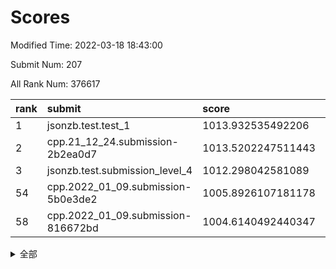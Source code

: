 # Scores

Modified Time: 2022-03-18 18:43:00

Submit Num: 207

All Rank Num: 376617

| rank |               submit               |       score        |       sigma        | pk_num |
| :--- | :--------------------------------- | :----------------- | :----------------- | :----- |
| 1    | jsonzb.test.test_1                 | 1013.932535492206  | 0.7924850306007856 | 7281   |
| 2    | cpp.21_12_24.submission-2b2ea0d7   | 1013.5202247511443 | 0.8072828884393198 | 7276   |
| 3    | jsonzb.test.submission_level_4     | 1012.298042581089  | 0.7875705350840708 | 7282   |
| 54   | cpp.2022_01_09.submission-5b0e3de2 | 1005.8926107181178 | 0.717180732885492  | 7279   |
| 58   | cpp.2022_01_09.submission-816672bd | 1004.6140492440347 | 0.7303628483663233 | 7278   |


<details>
<summary>全部</summary>

| rank |                 submit                 |       score        |       sigma        | pk_num |
| :--- | :------------------------------------- | :----------------- | :----------------- | :----- |
| 1    | jsonzb.test.test_1                     | 1013.932535492206  | 0.7924850306007856 | 7281   |
| 2    | cpp.21_12_24.submission-2b2ea0d7       | 1013.5202247511443 | 0.8072828884393198 | 7276   |
| 3    | jsonzb.test.submission_level_4         | 1012.298042581089  | 0.7875705350840708 | 7282   |
| 4    | gobigger.level_3.submission_level_3_10 | 1011.6512793430406 | 0.76795751025958   | 7282   |
| 5    | gobigger.level_3.submission_level_3_36 | 1011.5144001908058 | 0.7645554354763016 | 7281   |
| 6    | gobigger.level_3.submission_level_3_24 | 1011.1176903469274 | 0.7513134782729827 | 7275   |
| 7    | gobigger.level_3.submission_level_3_25 | 1011.0451761006016 | 0.76879751651918   | 7280   |
| 8    | gobigger.level_3.submission_level_3_11 | 1011.0414812162983 | 0.7749529745472856 | 7278   |
| 9    | gobigger.level_3.submission_level_3_38 | 1011.0335438363974 | 0.7773978040834837 | 7278   |
| 10   | gobigger.level_3.submission_level_3_43 | 1010.7865594592342 | 0.7855886083477729 | 7273   |
| 11   | gobigger.level_3.submission_level_3_42 | 1010.7422915676498 | 0.7437877840985648 | 7276   |
| 12   | gobigger.level_3.submission_level_3_40 | 1010.6978576946816 | 0.7575250494110175 | 7277   |
| 13   | gobigger.level_3.submission_level_3_34 | 1010.6890204146925 | 0.7612885635632298 | 7275   |
| 14   | gobigger.level_3.submission_level_3_9  | 1010.5910188106675 | 0.7745392846369809 | 7275   |
| 15   | gobigger.level_3.submission_level_3_6  | 1010.5191097602651 | 0.7577255532895523 | 7277   |
| 16   | gobigger.level_3.submission_level_3_33 | 1010.4807164824998 | 0.7588221910904043 | 7281   |
| 17   | gobigger.level_3.submission_level_3_7  | 1010.4587115248772 | 0.7553819337223853 | 7281   |
| 18   | gobigger.level_3.submission_level_3_45 | 1010.3386405890128 | 0.7555006636380251 | 7279   |
| 19   | gobigger.level_3.submission_level_3_22 | 1010.3217485275171 | 0.7515889931892171 | 7275   |
| 20   | gobigger.level_3.submission_level_3_44 | 1010.3047965466909 | 0.7909166165175258 | 7274   |
| 21   | gobigger.level_3.submission_level_3_16 | 1010.2886409413301 | 0.7590767464285281 | 7278   |
| 22   | gobigger.level_3.submission_level_3_21 | 1010.2656825087316 | 0.7622901152866075 | 7281   |
| 23   | gobigger.level_3.submission_level_3_46 | 1010.2168742038475 | 0.7691601492445133 | 7279   |
| 24   | gobigger.level_3.submission_level_3_30 | 1010.1244145981726 | 0.7457484389210951 | 7277   |
| 25   | gobigger.level_3.submission_level_3_47 | 1010.1147348882082 | 0.7684729111947379 | 7276   |
| 26   | gobigger.level_3.submission_level_3_0  | 1010.0244944653791 | 0.7355101131531999 | 7282   |
| 27   | gobigger.level_3.submission_level_3_14 | 1010.0236159066715 | 0.7656968960465471 | 7280   |
| 28   | gobigger.level_3.submission_level_3_27 | 1009.9578126426005 | 0.7652252241336787 | 7274   |
| 29   | gobigger.level_3.submission_level_3_32 | 1009.9493050934933 | 0.7786239955404246 | 7277   |
| 30   | gobigger.level_3.submission_level_3_37 | 1009.9378573501111 | 0.7450611664666955 | 7279   |
| 31   | gobigger.level_3.submission_level_3_5  | 1009.9341728099718 | 0.7306223862808681 | 7276   |
| 32   | gobigger.level_3.submission_level_3_18 | 1009.9055513696718 | 0.7367588826856843 | 7278   |
| 33   | gobigger.level_3.submission_level_3_49 | 1009.8747432651901 | 0.7530413630802134 | 7281   |
| 34   | gobigger.level_3.submission_level_3_20 | 1009.8491617980068 | 0.7618020615072767 | 7282   |
| 35   | gobigger.level_3.submission_level_3_28 | 1009.8084261484371 | 0.7392423794316614 | 7276   |
| 36   | gobigger.level_3.submission_level_3_4  | 1009.6898148271279 | 0.7672877393853225 | 7279   |
| 37   | gobigger.level_3.submission_level_3_48 | 1009.6131359278834 | 0.7604725857885966 | 7282   |
| 38   | gobigger.level_3.submission_level_3_35 | 1009.6117824853011 | 0.7403147739808894 | 7279   |
| 39   | gobigger.level_3.submission_level_3_15 | 1009.5466389405187 | 0.760925715980587  | 7277   |
| 40   | gobigger.level_3.submission_level_3_23 | 1009.437833361945  | 0.7545114337621153 | 7282   |
| 41   | gobigger.level_3.submission_level_3_17 | 1009.4227744821472 | 0.7456103775302243 | 7278   |
| 42   | gobigger.level_3.submission_level_3_3  | 1009.3759756432402 | 0.7712791725481402 | 7276   |
| 43   | gobigger.level_3.submission_level_3_12 | 1009.3439145610196 | 0.748988249236077  | 7280   |
| 44   | gobigger.level_3.submission_level_3_1  | 1009.3181952401594 | 0.760207356230369  | 7275   |
| 45   | gobigger.level_3.submission_level_3_31 | 1009.2794791360691 | 0.7541439822216769 | 7276   |
| 46   | gobigger.level_3.submission_level_3_2  | 1009.2261117219813 | 0.7538952105578726 | 7277   |
| 47   | gobigger.level_3.submission_level_3_13 | 1009.0840038527305 | 0.7692525399691794 | 7275   |
| 48   | gobigger.level_3.submission_level_3_8  | 1009.0393454013164 | 0.7469151852159448 | 7277   |
| 49   | gobigger.level_3.submission_level_3_29 | 1008.9583435581836 | 0.7447078066923062 | 7274   |
| 50   | gobigger.level_3.submission_level_3_39 | 1008.8636596089568 | 0.7757829984834465 | 7270   |
| 51   | gobigger.level_3.submission_level_3_41 | 1008.8516492107474 | 0.7420047784268131 | 7278   |
| 52   | gobigger.level_3.submission_level_3_19 | 1008.7455913831034 | 0.7418010073653765 | 7276   |
| 53   | gobigger.level_3.submission_level_3_26 | 1008.7405696134895 | 0.7479847701730173 | 7278   |
| 54   | cpp.2022_01_09.submission-5b0e3de2     | 1005.8926107181178 | 0.717180732885492  | 7279   |
| 55   | gobigger.level_1.submission_level_1_43 | 1005.0962946287359 | 0.7199696183684433 | 7277   |
| 56   | gobigger.level_1.submission_level_1_49 | 1005.0730407969436 | 0.7194984520850543 | 7280   |
| 57   | gobigger.level_1.submission_level_1_48 | 1004.7693363436555 | 0.7196616274413739 | 7268   |
| 58   | cpp.2022_01_09.submission-816672bd     | 1004.6140492440347 | 0.7303628483663233 | 7278   |
| 59   | gobigger.level_1.submission_level_1_26 | 1004.5402354037933 | 0.7177793422136297 | 7274   |
| 60   | gobigger.level_1.submission_level_1_30 | 1004.3418953957196 | 0.7119262086002994 | 7279   |
| 61   | gobigger.level_1.submission_level_1_37 | 1004.2013757714499 | 0.7161741051194738 | 7279   |
| 62   | gobigger.level_1.submission_level_1_19 | 1004.1526639588752 | 0.7232515695209044 | 7277   |
| 63   | gobigger.level_1.submission_level_1_16 | 1004.0387174615463 | 0.7214931559131131 | 7282   |
| 64   | gobigger.level_1.submission_level_1_9  | 1003.9019014909331 | 0.7118103528476437 | 7280   |
| 65   | gobigger.level_1.submission_level_1_21 | 1003.8912522839056 | 0.7189378644890854 | 7282   |
| 66   | gobigger.level_1.submission_level_1_28 | 1003.8761277170751 | 0.7297301246458953 | 7284   |
| 67   | gobigger.level_1.submission_level_1_40 | 1003.8730329012033 | 0.7205808408721727 | 7273   |
| 68   | gobigger.level_1.submission_level_1_2  | 1003.8470212937444 | 0.71133315731415   | 7280   |
| 69   | gobigger.level_1.submission_level_1_27 | 1003.8201901014321 | 0.7174784582458695 | 7281   |
| 70   | gobigger.level_1.submission_level_1_8  | 1003.8174703885069 | 0.7284733794750112 | 7274   |
| 71   | gobigger.level_1.submission_level_1_20 | 1003.8009426819834 | 0.7286057592452176 | 7282   |
| 72   | gobigger.level_1.submission_level_1_5  | 1003.729110865439  | 0.720476962146172  | 7271   |
| 73   | gobigger.level_1.submission_level_1_36 | 1003.7288805946552 | 0.7128132533033884 | 7278   |
| 74   | gobigger.level_1.submission_level_1_17 | 1003.6594878230554 | 0.7203661019564209 | 7274   |
| 75   | gobigger.level_1.submission_level_1_47 | 1003.6478188634446 | 0.7193486139863565 | 7277   |
| 76   | gobigger.level_1.submission_level_1_34 | 1003.6326403058634 | 0.7123359771386949 | 7275   |
| 77   | gobigger.level_1.submission_level_1_3  | 1003.6213712176477 | 0.7176051498399443 | 7272   |
| 78   | gobigger.level_1.submission_level_1_42 | 1003.619466984059  | 0.7205204848833071 | 7274   |
| 79   | gobigger.level_1.submission_level_1_23 | 1003.6102514489648 | 0.7213043885044261 | 7277   |
| 80   | gobigger.level_1.submission_level_1_15 | 1003.5880827014865 | 0.7228774192255768 | 7277   |
| 81   | gobigger.level_1.submission_level_1_38 | 1003.5717845218446 | 0.7197703378130323 | 7276   |
| 82   | gobigger.level_1.submission_level_1_32 | 1003.5682694059308 | 0.7186213172962554 | 7278   |
| 83   | gobigger.level_1.submission_level_1_45 | 1003.5629250433838 | 0.7356982880072247 | 7278   |
| 84   | gobigger.level_1.submission_level_1_11 | 1003.5072597868811 | 0.730843471009469  | 7278   |
| 85   | gobigger.level_1.submission_level_1_25 | 1003.4941658841301 | 0.7299629575909731 | 7282   |
| 86   | gobigger.level_1.submission_level_1_0  | 1003.4567650501995 | 0.7107925235477149 | 7279   |
| 87   | gobigger.level_1.submission_level_1_22 | 1003.4494976367437 | 0.7261575585775536 | 7278   |
| 88   | gobigger.level_1.submission_level_1_12 | 1003.4063457971818 | 0.7104742687718237 | 7278   |
| 89   | gobigger.level_1.submission_level_1_33 | 1003.3673811858914 | 0.7137382162631479 | 7274   |
| 90   | gobigger.level_1.submission_level_1_7  | 1003.3157910075438 | 0.7173553830272287 | 7283   |
| 91   | gobigger.level_1.submission_level_1_10 | 1003.1953078422283 | 0.7144270003306349 | 7278   |
| 92   | gobigger.level_1.submission_level_1_44 | 1003.1779091847106 | 0.7234779156712594 | 7279   |
| 93   | gobigger.level_1.submission_level_1_24 | 1003.1610251002475 | 0.7129620960651835 | 7273   |
| 94   | gobigger.level_1.submission_level_1_41 | 1003.1327398775563 | 0.7222987670988795 | 7279   |
| 95   | gobigger.level_1.submission_level_1_18 | 1003.1279486772248 | 0.722347212701934  | 7272   |
| 96   | gobigger.level_1.submission_level_1_35 | 1002.911961814654  | 0.7111492358236822 | 7273   |
| 97   | gobigger.level_1.submission_level_1_13 | 1002.8638870957765 | 0.7156354672144317 | 7277   |
| 98   | gobigger.level_1.submission_level_1_39 | 1002.8537074034476 | 0.7190307952654561 | 7276   |
| 99   | gobigger.level_1.submission_level_1_6  | 1002.8124339764854 | 0.7148268644561183 | 7279   |
| 100  | gobigger.level_1.submission_level_1_1  | 1002.7963301307492 | 0.7149803120423739 | 7274   |
| 101  | gobigger.level_1.submission_level_1_29 | 1002.777974068651  | 0.7102201025679163 | 7275   |
| 102  | gobigger.level_1.submission_level_1_46 | 1002.6426995430347 | 0.7119178667809669 | 7278   |
| 103  | gobigger.level_1.submission_level_1_14 | 1002.2882017140729 | 0.7103552459472863 | 7276   |
| 104  | gobigger.level_1.submission_level_1_31 | 1001.8904697920374 | 0.7134182428548003 | 7277   |
| 105  | gobigger.level_1.submission_level_1_4  | 1001.6345591863026 | 0.709132595169837  | 7279   |
| 106  | gobigger.random.submission_random_11   | 997.5534213895365  | 0.714033223756224  | 7278   |
| 107  | gobigger.random.submission_random_42   | 997.3590718102864  | 0.6996170129252235 | 7280   |
| 108  | gobigger.random.submission_random_18   | 997.2935950627405  | 0.7045586460822012 | 7279   |
| 109  | gobigger.random.submission_random_45   | 997.2211203143676  | 0.7098698691182882 | 7277   |
| 110  | gobigger.random.submission_random_33   | 996.9589844999111  | 0.713449766933539  | 7280   |
| 111  | gobigger.random.submission_random_44   | 996.9463525339306  | 0.7113965692326085 | 7275   |
| 112  | gobigger.random.submission_random_17   | 996.9135404094314  | 0.7060303674178113 | 7277   |
| 113  | gobigger.random.submission_random_30   | 996.7491283934561  | 0.7095960706323096 | 7279   |
| 114  | gobigger.random.submission_random_27   | 996.6216540003601  | 0.711742312924303  | 7277   |
| 115  | gobigger.random.submission_random_5    | 996.5668127263806  | 0.7020424674234421 | 7278   |
| 116  | gobigger.random.submission_random_12   | 996.4284364941011  | 0.7079910013660647 | 7280   |
| 117  | gobigger.random.submission_random_39   | 996.379390718912   | 0.7008724990661703 | 7279   |
| 118  | gobigger.random.submission_random_7    | 996.3354580123142  | 0.7084830485849148 | 7277   |
| 119  | gobigger.random.submission_random_31   | 996.3331616486303  | 0.7088335053816875 | 7278   |
| 120  | gobigger.random.submission_random_34   | 996.2720920335132  | 0.7190499727597084 | 7279   |
| 121  | gobigger.random.submission_random_26   | 996.1927799260926  | 0.7110142156584837 | 7278   |
| 122  | gobigger.random.submission_random_3    | 996.1380879849089  | 0.7022107592500063 | 7280   |
| 123  | gobigger.random.submission_random_4    | 996.0630806621248  | 0.7113182150232189 | 7276   |
| 124  | gobigger.random.submission_random_36   | 996.0605200544204  | 0.7221918363768747 | 7274   |
| 125  | gobigger.random.submission_random_40   | 996.0378048446394  | 0.7107981447799265 | 7272   |
| 126  | gobigger.random.submission_random_24   | 996.0210291619292  | 0.7287471316522837 | 7274   |
| 127  | gobigger.random.submission_random_0    | 995.987404802297   | 0.7109867517592807 | 7274   |
| 128  | gobigger.random.submission_random_29   | 995.9486261314426  | 0.723461775074599  | 7278   |
| 129  | gobigger.random.submission_random_38   | 995.9187366820821  | 0.7155319066157116 | 7281   |
| 130  | gobigger.random.submission_random_9    | 995.9111844342233  | 0.7129596293346678 | 7276   |
| 131  | gobigger.random.submission_random_2    | 995.8162740970122  | 0.7189203908941063 | 7280   |
| 132  | gobigger.random.submission_random_14   | 995.7734272137678  | 0.7074915822140275 | 7278   |
| 133  | gobigger.random.submission_random_41   | 995.7417274182878  | 0.7108601881618845 | 7278   |
| 134  | gobigger.random.submission_random_32   | 995.7319321785549  | 0.7168022850925813 | 7279   |
| 135  | gobigger.random.submission_random_15   | 995.6911895223598  | 0.706781784543425  | 7277   |
| 136  | gobigger.random.submission_random_49   | 995.6816278404082  | 0.7240919912383695 | 7276   |
| 137  | gobigger.random.submission_random_23   | 995.6183777302049  | 0.7054215628806876 | 7282   |
| 138  | gobigger.random.submission_random_47   | 995.5860480644819  | 0.7027280885405333 | 7282   |
| 139  | gobigger.random.submission_random_13   | 995.5757747138099  | 0.7088865463553415 | 7281   |
| 140  | gobigger.random.submission_random_8    | 995.5669338271426  | 0.7125683304396767 | 7280   |
| 141  | gobigger.random.submission_random_48   | 995.4962593964157  | 0.7061903983349199 | 7276   |
| 142  | gobigger.random.submission_random_43   | 995.4570302254764  | 0.7071233434695186 | 7272   |
| 143  | gobigger.random.submission_random_20   | 995.4464818359479  | 0.7140035958197616 | 7278   |
| 144  | gobigger.random.submission_random_6    | 995.3746956944224  | 0.7195573166684642 | 7279   |
| 145  | gobigger.random.submission_random_37   | 995.3680749857218  | 0.7019471472043171 | 7284   |
| 146  | gobigger.random.submission_random_28   | 995.3537777316013  | 0.704032124699684  | 7276   |
| 147  | gobigger.random.submission_random_21   | 995.271041565238   | 0.7073462352387555 | 7277   |
| 148  | gobigger.random.submission_random_1    | 995.2081609548429  | 0.7114902131235651 | 7281   |
| 149  | gobigger.random.submission_random_16   | 995.1829002118616  | 0.7117200601351097 | 7277   |
| 150  | gobigger.random.submission_random_22   | 995.1214036990863  | 0.7113794726947916 | 7282   |
| 151  | gobigger.random.submission_random_46   | 995.0216723894766  | 0.7157812128796933 | 7278   |
| 152  | gobigger.random.submission_random_25   | 994.9015328399037  | 0.7283843019612538 | 7279   |
| 153  | gobigger.random.submission_random_35   | 994.8710807194774  | 0.7236437320578545 | 7280   |
| 154  | gobigger.random.submission_random_10   | 994.7675179288733  | 0.7226221064295699 | 7275   |
| 155  | gobigger.random.submission_random_19   | 994.278559791457   | 0.7330711588479052 | 7274   |
| 156  | gobigger.level_2.submission_level_2_43 | 994.1707980873534  | 0.7268863709468496 | 7282   |
| 157  | gobigger.level_2.submission_level_2_47 | 993.7009052408335  | 0.7427652058648847 | 7279   |
| 158  | gobigger.level_2.submission_level_2_13 | 993.1735418627285  | 0.7512152109994837 | 7282   |
| 159  | gobigger.level_2.submission_level_2_14 | 993.0440098476952  | 0.7355643198814442 | 7274   |
| 160  | gobigger.level_2.submission_level_2_46 | 992.9071564191098  | 0.7409657035202128 | 7280   |
| 161  | gobigger.level_2.submission_level_2_30 | 992.8051271448641  | 0.7489151069707928 | 7276   |
| 162  | gobigger.level_2.submission_level_2_1  | 992.6673576636218  | 0.7295040502304179 | 7280   |
| 163  | gobigger.level_2.submission_level_2_7  | 992.6428704129423  | 0.7333034496696852 | 7278   |
| 164  | gobigger.level_2.submission_level_2_16 | 992.5865616605463  | 0.7519253844999104 | 7276   |
| 165  | gobigger.level_2.submission_level_2_25 | 992.5747000060763  | 0.7273673893113689 | 7280   |
| 166  | gobigger.level_2.submission_level_2_39 | 992.5208416307465  | 0.7349572906022982 | 7278   |
| 167  | gobigger.level_2.submission_level_2_49 | 992.4649433871216  | 0.7234098079811474 | 7273   |
| 168  | gobigger.level_2.submission_level_2_26 | 992.4223041423702  | 0.7482740188692047 | 7274   |
| 169  | gobigger.level_2.submission_level_2_22 | 992.4197622228373  | 0.7432254771902916 | 7280   |
| 170  | gobigger.level_2.submission_level_2_29 | 992.4068075046749  | 0.7462996844013016 | 7272   |
| 171  | gobigger.level_2.submission_level_2_9  | 992.3809717453423  | 0.7499547008231625 | 7277   |
| 172  | gobigger.level_2.submission_level_2_48 | 992.3167315293852  | 0.7473271268538224 | 7278   |
| 173  | gobigger.level_2.submission_level_2_38 | 992.1241238239306  | 0.7475311368837311 | 7278   |
| 174  | gobigger.level_2.submission_level_2_17 | 992.0818267833567  | 0.7497252979648393 | 7276   |
| 175  | gobigger.level_2.submission_level_2_6  | 992.0754093824812  | 0.7494807218167986 | 7277   |
| 176  | gobigger.level_2.submission_level_2_32 | 992.024315823758   | 0.741505600830933  | 7276   |
| 177  | gobigger.level_2.submission_level_2_28 | 991.9951548038993  | 0.7476042145042685 | 7281   |
| 178  | gobigger.level_2.submission_level_2_21 | 991.9549459263076  | 0.7391196640236632 | 7277   |
| 179  | gobigger.level_2.submission_level_2_45 | 991.9500188932395  | 0.7383887662153252 | 7276   |
| 180  | gobigger.level_2.submission_level_2_0  | 991.9399645986218  | 0.7425148080638034 | 7279   |
| 181  | gobigger.level_2.submission_level_2_11 | 991.9389603003186  | 0.732387795284594  | 7285   |
| 182  | gobigger.level_2.submission_level_2_2  | 991.8728551889286  | 0.7443329634706451 | 7279   |
| 183  | gobigger.level_2.submission_level_2_5  | 991.8684005614105  | 0.7436005161978309 | 7283   |
| 184  | gobigger.level_2.submission_level_2_37 | 991.8670741926757  | 0.770683860172934  | 7275   |
| 185  | gobigger.level_2.submission_level_2_20 | 991.6979208099604  | 0.7412224553790113 | 7279   |
| 186  | gobigger.level_2.submission_level_2_44 | 991.6072755987745  | 0.7694765226854127 | 7274   |
| 187  | gobigger.level_2.submission_level_2_41 | 991.5791798575503  | 0.7425005692016632 | 7276   |
| 188  | gobigger.level_2.submission_level_2_31 | 991.4910988484569  | 0.7524496138524425 | 7276   |
| 189  | gobigger.level_2.submission_level_2_34 | 991.4737730024996  | 0.7410491244462704 | 7280   |
| 190  | gobigger.level_2.submission_level_2_15 | 991.4040825820028  | 0.7633455053885603 | 7278   |
| 191  | gobigger.level_2.submission_level_2_18 | 991.3166288815062  | 0.7697314024599581 | 7277   |
| 192  | gobigger.level_2.submission_level_2_4  | 991.275717017682   | 0.7354927382909694 | 7277   |
| 193  | gobigger.level_2.submission_level_2_40 | 991.1390394838984  | 0.7748500921685141 | 7284   |
| 194  | gobigger.level_2.submission_level_2_3  | 991.0876112289138  | 0.74520675710648   | 7274   |
| 195  | gobigger.level_2.submission_level_2_10 | 991.0680810850394  | 0.7632046237892318 | 7277   |
| 196  | gobigger.level_2.submission_level_2_8  | 991.0553885880489  | 0.759585313261566  | 7283   |
| 197  | gobigger.level_2.submission_level_2_24 | 990.9906446048682  | 0.7583082136664476 | 7279   |
| 198  | gobigger.level_2.submission_level_2_42 | 990.9739718349952  | 0.759265549905624  | 7281   |
| 199  | gobigger.level_2.submission_level_2_35 | 990.8945543167739  | 0.7488262140561948 | 7276   |
| 200  | gobigger.level_2.submission_level_2_12 | 990.8913444583222  | 0.7874058580452777 | 7280   |
| 201  | gobigger.level_2.submission_level_2_19 | 990.8755753630211  | 0.764222873236083  | 7278   |
| 202  | gobigger.level_2.submission_level_2_23 | 990.867368832647   | 0.7366921453464157 | 7272   |
| 203  | gobigger.level_2.submission_level_2_36 | 990.823277429252   | 0.7518792102981809 | 7274   |
| 204  | gobigger.level_2.submission_level_2_33 | 990.7925663282793  | 0.7504817525293304 | 7281   |
| 205  | gobigger.level_2.submission_level_2_27 | 990.3299062107358  | 0.7488730135382823 | 7271   |
| 206  | gobigger.none.submission_none_0        | 976.0889541165702  | 1.3786563165700063 | 7275   |
| 207  | gobigger.none.submission_none_1        | 975.0634886444012  | 1.478729895468978  | 7277   |

</details>